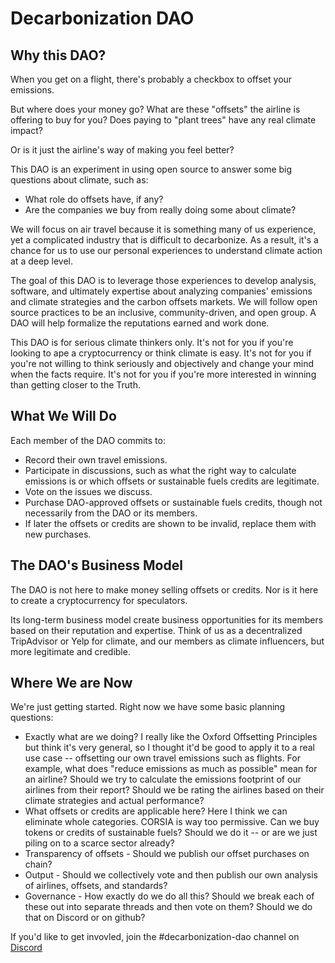# Decarbonization DAO

## Why this DAO?

When you get on a flight, there's probably a checkbox to offset your emissions.  

But where does your money go?  What are these "offsets" the airline is offering to buy for you?  Does paying to "plant trees" have any real climate impact?  

Or is it just the airline's way of making you feel better?  

This DAO is an experiment in using open source to answer some big questions about climate, such as:
- What role do offsets have, if any?
- Are the companies we buy from really doing some about climate?

We will focus on air travel because it is something many of us experience, yet a complicated industry that is difficult to decarbonize.  As a result, it's a chance for us to use our personal experiences to understand climate action at a deep level.

The goal of this DAO is to leverage those experiences to develop analysis, software, and ultimately expertise about analyzing companies' emissions and climate strategies and the carbon offsets markets.  We will follow open source practices to be an inclusive, community-driven, and open group.  A DAO will help formalize the reputations earned and work done.  

This DAO is for serious climate thinkers only.  It's not for you if you're looking to ape a cryptocurrency or think climate is easy.  It's not for you if you're not willing to think seriously and objectively and change your mind when the facts require.  It's not for you if you're more interested in winning than getting closer to the Truth.

## What We Will Do

Each member of the DAO commits to:
- Record their own travel emissions.
- Participate in discussions, such as what the right way to calculate emissions is or which offsets or sustainable fuels credits are legitimate.
- Vote on the issues we discuss.
- Purchase DAO-approved offsets or sustainable fuels credits, though not necessarily from the DAO or its members.
- If later the offsets or credits are shown to be invalid, replace them with new purchases.

## The DAO's Business Model

The DAO is not here to make money selling offsets or credits.  Nor is it here to create a cryptocurrency for speculators.

Its long-term business model create business opportunities for its members based on their reputation and expertise.  Think of us as a decentralized TripAdvisor or Yelp for climate, and our members as climate influencers, but more legitimate and credible.   

## Where We are Now

We're just getting started.  Right now we have some basic planning questions:
- Exactly what are we doing?  I really like the Oxford Offsetting Principles but think it's very general, so I thought it'd be good to apply it to a real use case -- offsetting our own travel emissions such as flights.  For example, what does "reduce emissions as much as possible" mean for an airline?  Should we try to calculate the emissions footprint of our airlines from their report?  Should we be rating the airlines based on their climate strategies and actual performance?
- What offsets or credits are applicable here?  Here I think we can eliminate whole categories.  CORSIA is way too permissive.  Can we buy tokens or credits of sustainable fuels?  Should we do it -- or are we just piling on to a scarce sector already?
-  Transparency of offsets - Should we publish our offset purchases on chain?
-  Output - Should we collectively vote and then publish our own analysis of airlines, offsets, and standards?
-  Governance - How exactly do we do all this?  Should we break each of these out into separate threads and then vote on them?  Should we do that on Discord or on github?

If you'd like to get invovled, join the #decarbonization-dao channel on [Discord](https://discord.gg/7jmwnTyyQ8)